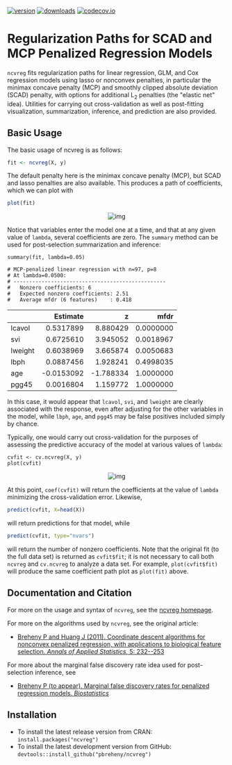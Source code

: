 [![version](http://www.r-pkg.org/badges/version/ncvreg)](https://cran.r-project.org/package=ncvreg)
[![downloads](http://cranlogs.r-pkg.org/badges/ncvreg)](https://cran.r-project.org/package=ncvreg)
[![codecov.io](https://codecov.io/github/pbreheny/ncvreg/coverage.svg?branch=master)](https://codecov.io/github/pbreheny/ncvreg?branch=master)

# Regularization Paths for SCAD and MCP Penalized Regression Models

`ncvreg` fits regularization paths for linear regression, GLM, and Cox regression models using lasso or nonconvex penalties, in particular the minimax concave penalty (MCP) and smoothly clipped absolute deviation (SCAD) penalty, with options for additional L<sub>2</sub> penalties (the "elastic net" idea).  Utilities for carrying out cross-validation as well as post-fitting visualization, summarization, inference, and prediction are also provided.

## Basic Usage

The basic usage of ncvreg is as follows:

```r
fit <- ncvreg(X, y)
```

The default penalty here is the minimax concave penalty (MCP), but SCAD and lasso penalties are also available.  This produces a path of coefficients, which we can plot with

```r
plot(fit)
```

<p align="center">
<img alt="img" src="http://pbreheny.github.io/ncvreg/index_files/figure-html/plot-1.png">
</p>

Notice that variables enter the model one at a time, and that at any given value of `lambda`, several coefficients are zero.  The `summary` method can be used for post-selection summarization and inference:

```{r summary}
summary(fit, lambda=0.05)

# MCP-penalized linear regression with n=97, p=8
# At lambda=0.0500:
# -------------------------------------------------
#   Nonzero coefficients: 6
#   Expected nonzero coefficients: 2.51
#   Average mfdr (6 features)    : 0.418
```

|        |   Estimate|         z|      mfdr|
|:-------|----------:|---------:|---------:|
|lcavol  |  0.5317899|  8.880429| 0.0000000|
|svi     |  0.6725610|  3.945052| 0.0018967|
|lweight |  0.6038969|  3.665874| 0.0050683|
|lbph    |  0.0887456|  1.928241| 0.4998035|
|age     | -0.0153092| -1.788334| 1.0000000|
|pgg45   |  0.0016804|  1.159772| 1.0000000|

In this case, it would appear that `lcavol`, `svi`, and `lweight` are clearly associated with the response, even after adjusting for the other variables in the model, while `lbph`, `age`, and `pgg45` may be false positives included simply by chance.

Typically, one would carry out cross-validation for the purposes of assessing the predictive accuracy of the model at various values of `lambda`:

```{r cvplot, h=4, w=6, cache=TRUE}
cvfit <- cv.ncvreg(X, y)
plot(cvfit)
```

<p align="center">
<img alt="img" src="http://pbreheny.github.io/ncvreg/index_files/figure-html/cvplot-1.png">
</p>

At this point, `coef(cvfit)` will return the coefficients at the value of `lambda` minimizing the cross-validation error.  Likewise,

```r
predict(cvfit, X=head(X))
```

will return predictions for that model, while

```r
predict(cvfit, type="nvars")
```

will return the number of nonzero coefficients.  Note that the original fit (to the full data set) is returned as `cvfit$fit`; it is not necessary to call both `ncvreg` and `cv.ncvreg` to analyze a data set.  For example, `plot(cvfit$fit)` will produce the same coefficient path plot as `plot(fit)` above.

## Documentation and Citation

For more on the usage and syntax of `ncvreg`, see the [ncvreg homepage](http://pbreheny.github.io/ncvreg).

For more on the algorithms used by `ncvreg`, see the original article:

* [Breheny P and Huang J (2011).  Coordinate descent algorithms for nonconvex penalized regression, with applications to biological feature selection.  *Annals of Applied Statistics*, 5: 232--253](http://myweb.uiowa.edu/pbreheny/pdf/Breheny2011.pdf)

For more about the marginal false discovery rate idea used for post-selection inference, see

* [Breheny P (to appear).  Marginal false discovery rates for penalized regression models.  *Biostatistics*](https://arxiv.org/pdf/1607.05636)

## Installation

* To install the latest release version from CRAN: `install.packages("ncvreg")`
* To install the latest development version from GitHub: `devtools::install_github("pbreheny/ncvreg")`
